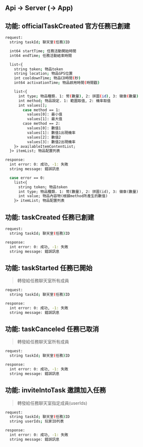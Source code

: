 ## Api -> Server (-> App)

## 功能: officialTaskCreated 官方任務已創建

```bash
request:
  string taskId; 聊天室(任務)ID

  int64 startTime; 任務活動開始時間
  int64 endTime; 任務活動結束時間

  list<{
    string token; 物品token
    string location; 物品GPS位置
    int cooldownTime; 物品CD時間(秒)
    int64 activationTime; 物品啟用時間(時間戳)

    list<{
      int type; 物品種類. 1: 幣(數量), 2: 拼圖(id), 3: 徽章(數量)
      int method; 物品設定. 1: 範圍取值, 2: 機率取值
      int values[];
        case method == 1:
          values[0]: 最小值
          values[1]: 最大值
        case method == 2:
          values[0]: 數值1
          values[1]: 數值1出現機率
          values[2]: 數值2
          values[3]: 數值2出現機率
    }> availableItemContentList;
  }> itemList; 物品配置列表
```

```bash
response:
  int error: 0: 成功, -1: 失敗
  string message: 錯誤訊息

  case error == 0:
    list<{
      string token; 物品token
      int type; 物品種類. 1: 幣(數量), 2: 拼圖(id), 3: 徽章(數量)
      int value; 物品內容物(根據method所產生的數值)
    }> itemList; 物品配置列表
```

## 功能: taskCreated 任務已創建

```bash
request:
  string taskId; 聊天室(任務)ID
```

```bash
response:
  int error: 0: 成功, -1: 失敗
  string message: 錯誤訊息
```

## 功能: taskStarted 任務已開始

> 轉發給任務聊天室所有成員

```bash
request:
  string taskId; 聊天室(任務)ID
```

```bash
response:
  int error: 0: 成功, -1: 失敗
  string message: 錯誤訊息
```

## 功能: taskCanceled 任務已取消

> 轉發給任務聊天室所有成員

```bash
request:
  string taskId; 聊天室(任務)ID
```

```bash
response:
  int error: 0: 成功, -1: 失敗
  string message: 錯誤訊息
```

## 功能: inviteIntoTask 邀請加入任務

> 轉發給任務聊天室指定成員(userIds)

```bash
request:
  string taskId; 聊天室(任務)ID
  string userIds; 玩家ID列表
```

```bash
response:
  int error: 0: 成功, -1: 失敗
  string message: 錯誤訊息
```

